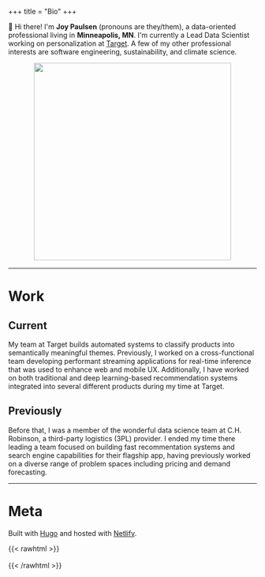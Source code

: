 +++
title = "Bio"
+++

<!-- # TL;DR -->

👋 Hi there! I'm **Joy Paulsen** (pronouns are they/them), a data-oriented professional living in **Minneapolis, MN**. I'm currently a Lead Data Scientist working on personalization at [Target](https://tech.target.com/). A few of my other professional interests are software engineering, sustainability, and climate science.

<figure style="margin-bottom: 1rem; display: flex; flex-direction: column; align-items: center;">
  <img src="/images/bio.jpg" style="width: 400px; max-width: 100%">
</figure>

---

# Work

## Current

My team at Target builds automated systems to classify products into semantically meaningful themes. Previously, I worked on a cross-functional team developing performant streaming applications for real-time inference that was used to enhance web and mobile UX. Additionally, I have worked on both traditional and deep learning-based recommendation systems integrated into several different products during my time at Target.

## Previously

Before that, I was a member of the wonderful data science team at C.H. Robinson, a third-party logistics (3PL) provider. I ended my time there leading a team focused on building fast recommentation systems and search engine capabilities for their flagship app, having previously worked on a diverse range of problem spaces including pricing and demand forecasting.

---

# Meta

Built with [Hugo](https://gohugo.io/) and hosted with [Netlify](https://www.netlify.com/).

{{< rawhtml >}}
<br />
<br />
{{< /rawhtml >}}
